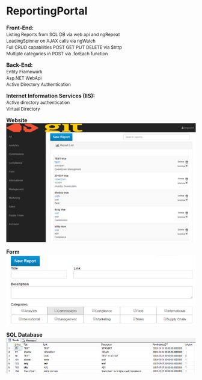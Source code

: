 # ReportingPortal
<b>Front-End:</b>
<small>
<br />Listing Reports from SQL DB via web api and ngRepeat
<br />LoadingSpinner on AJAX calls via ngWatch
<br />Full CRUD capabilities POST GET PUT DELETE via $http
<br />Multiple categories in POST via .forEach function
</small>

<b>Back-End:</b>
<small>
<br />Entity Framework
<br />Asp.NET WebApi 
<br />Active Directory Authentication
</small>
 
<b>Internet Information Services (IIS): </b>
<small>
<br />Active directory authentication 
<br />Virtual Directory
</small>
 
<b>Website </b>
![Picture](https://github.com/codeNovels/ReportingPortal/blob/master/pic1.PNG)

<b>Form</b>
![Picture](https://github.com/codeNovels/ReportingPortal/blob/master/pic2.PNG)

<b>SQL Database</b>
![Picture](https://github.com/codeNovels/ReportingPortal/blob/master/pic3.PNG)
